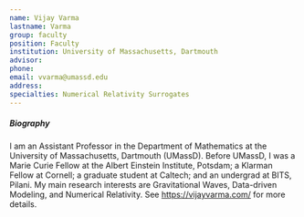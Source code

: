 ```yaml
---
name: Vijay Varma
lastname: Varma
group: faculty
position: Faculty
institution: University of Massachusetts, Dartmouth
advisor: 
phone:
email: vvarma@umassd.edu
address: 
specialties: Numerical Relativity Surrogates
---
```



##### Biography

I am an Assistant Professor in the Department of Mathematics at the University of Massachusetts, Dartmouth (UMassD). Before UMassD, I was a Marie Curie Fellow at the Albert Einstein Institute, Potsdam; a Klarman Fellow at Cornell; a graduate student at Caltech; and an undergrad at BITS, Pilani. My main research interests are Gravitational Waves, Data-driven Modeling, and Numerical Relativity. See https://vijayvarma.com/ for more details.

